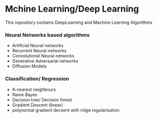 # Mchine Learning/Deep Learning

This repository contains DeepLearning and Machine Learning Algorithms

### Neural Networks based algorithms
- Artificial Neural networks
- Recurrent Neural networks
- Convolutional Neural networks
- Generative Adversarial networks
- Diffusion Models


### Classification/ Regression
- K-nearest neighbours
- Naive Bayes
- Decision tree/ Decision forest
- Gradient Descent (linear)
- polynomial gradient decsent with ridge regularisation
